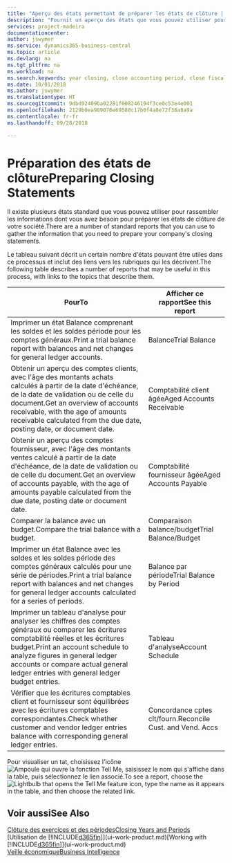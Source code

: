 ```yaml
---
title: "Aperçu des états permettant de préparer les états de clôture | Microsoft Docs"
description: "Fournit un aperçu des états que vous pouvez utiliser pour rassembler les informations pour préparer les états de clôture de votre société à la fin de l'année fiscale."
services: project-madeira
documentationcenter: 
author: jswymer
ms.service: dynamics365-business-central
ms.topic: article
ms.devlang: na
ms.tgt_pltfrm: na
ms.workload: na
ms.search.keywords: year closing, close accounting period, close fiscal year, aging, creditor payments, vendor payments, assets, liabilities, equity, analysis, reporting, financial report, business intelligence, BI, Power Bi, KPI
ms.date: 10/01/2018
ms.author: jswymer
ms.translationtype: HT
ms.sourcegitcommit: 9dbd92409ba02281f008246194f3ce0c53e4e001
ms.openlocfilehash: 2129b0ea989076e69588c17b0f4a8e72f38a8a9a
ms.contentlocale: fr-fr
ms.lasthandoff: 09/28/2018

---
```

# <a name="preparing-closing-statements"></a><span data-ttu-id="00a14-103">Préparation des états de clôture</span><span class="sxs-lookup"><span data-stu-id="00a14-103">Preparing Closing Statements</span></span>
<span data-ttu-id="00a14-104">Il existe plusieurs états standard que vous pouvez utiliser pour rassembler les informations dont vous avez besoin pour préparer les états de clôture de votre société.</span><span class="sxs-lookup"><span data-stu-id="00a14-104">There are a number of standard reports that you can use to gather the information that you need to prepare your company's closing statements.</span></span>

<span data-ttu-id="00a14-105">Le tableau suivant décrit un certain nombre d'états pouvant être utiles dans ce processus et inclut des liens vers les rubriques qui les décrivent.</span><span class="sxs-lookup"><span data-stu-id="00a14-105">The following table describes a number of reports that may be useful in this process, with links to the topics that describe them.</span></span>

| <span data-ttu-id="00a14-106">Pour</span><span class="sxs-lookup"><span data-stu-id="00a14-106">To</span></span> | <span data-ttu-id="00a14-107">Afficher ce rapport</span><span class="sxs-lookup"><span data-stu-id="00a14-107">See this report</span></span> |
| --- | --- |
| <span data-ttu-id="00a14-108">Imprimer un état Balance comprenant les soldes et les soldes période pour les comptes généraux.</span><span class="sxs-lookup"><span data-stu-id="00a14-108">Print a trial balance report with balances and net changes for general ledger accounts.</span></span> |<span data-ttu-id="00a14-109">Balance</span><span class="sxs-lookup"><span data-stu-id="00a14-109">Trial Balance</span></span> |
| <span data-ttu-id="00a14-110">Obtenir un aperçu des comptes clients, avec l'âge des montants achats calculés à partir de la date d'échéance, de la date de validation ou de celle du document.</span><span class="sxs-lookup"><span data-stu-id="00a14-110">Get an overview of accounts receivable, with the age of amounts receivable calculated from the due date, posting date, or document date.</span></span> |<span data-ttu-id="00a14-111">Comptabilité client âgée</span><span class="sxs-lookup"><span data-stu-id="00a14-111">Aged Accounts Receivable</span></span> |
| <span data-ttu-id="00a14-112">Obtenir un aperçu des comptes fournisseur, avec l'âge des montants ventes calculé à partir de la date d'échéance, de la date de validation ou de celle du document.</span><span class="sxs-lookup"><span data-stu-id="00a14-112">Get an overview of accounts payable, with the age of amounts payable calculated from the due date, posting date or document date.</span></span> |<span data-ttu-id="00a14-113">Comptabilité fournisseur âgée</span><span class="sxs-lookup"><span data-stu-id="00a14-113">Aged Accounts Payable</span></span> |
| <span data-ttu-id="00a14-114">Comparer la balance avec un budget.</span><span class="sxs-lookup"><span data-stu-id="00a14-114">Compare the trial balance with a budget.</span></span> |<span data-ttu-id="00a14-115">Comparaison balance/budget</span><span class="sxs-lookup"><span data-stu-id="00a14-115">Trial Balance/Budget</span></span> |
| <span data-ttu-id="00a14-116">Imprimer un état Balance avec les soldes et les soldes période des comptes généraux calculés pour une série de périodes.</span><span class="sxs-lookup"><span data-stu-id="00a14-116">Print a trial balance report with balances and net changes for general ledger accounts calculated for a series of periods.</span></span> |<span data-ttu-id="00a14-117">Balance par période</span><span class="sxs-lookup"><span data-stu-id="00a14-117">Trial Balance by Period</span></span> |
| <span data-ttu-id="00a14-118">Imprimer un tableau d'analyse pour analyser les chiffres des comptes généraux ou comparer les écritures comptabilité réelles et les écritures budget.</span><span class="sxs-lookup"><span data-stu-id="00a14-118">Print an account schedule to analyze figures in general ledger accounts or compare actual general ledger entries with general ledger budget entries.</span></span> |<span data-ttu-id="00a14-119">Tableau d'analyse</span><span class="sxs-lookup"><span data-stu-id="00a14-119">Account Schedule</span></span> |
| <span data-ttu-id="00a14-120">Vérifier que les écritures comptables client et fournisseur sont équilibrées avec les écritures comptables correspondantes.</span><span class="sxs-lookup"><span data-stu-id="00a14-120">Check whether customer and vendor ledger entries balance with corresponding general ledger entries.</span></span> |<span data-ttu-id="00a14-121">Concordance cptes clt/fourn.</span><span class="sxs-lookup"><span data-stu-id="00a14-121">Reconcile Cust. and Vend. Accs</span></span> |

<span data-ttu-id="00a14-122">Pour visualiser un tat, choisissez l'icône ![Ampoule qui ouvre la fonction Tell Me](media/ui-search/search_small.png "Dites-moi ce que vous voulez faire"), saisissez le nom qui s'affiche dans la table, puis sélectionnez le lien associé.</span><span class="sxs-lookup"><span data-stu-id="00a14-122">To see a report, choose the ![Lightbulb that opens the Tell Me feature](media/ui-search/search_small.png "Tell me what you want to do") icon, type the name as it appears in the table, and then choose the related link.</span></span>

## <a name="see-also"></a><span data-ttu-id="00a14-123">Voir aussi</span><span class="sxs-lookup"><span data-stu-id="00a14-123">See Also</span></span>
[<span data-ttu-id="00a14-124">Clôture des exercices et des périodes</span><span class="sxs-lookup"><span data-stu-id="00a14-124">Closing Years and Periods</span></span>](year-close-years-periods.md)  
<span data-ttu-id="00a14-125">[Utilisation de [!INCLUDE[d365fin](includes/d365fin_md.md)]](ui-work-product.md)</span><span class="sxs-lookup"><span data-stu-id="00a14-125">[Working with [!INCLUDE[d365fin](includes/d365fin_md.md)]](ui-work-product.md)</span></span>  
[<span data-ttu-id="00a14-126">Veille économique</span><span class="sxs-lookup"><span data-stu-id="00a14-126">Business Intelligence</span></span>](bi.md)

